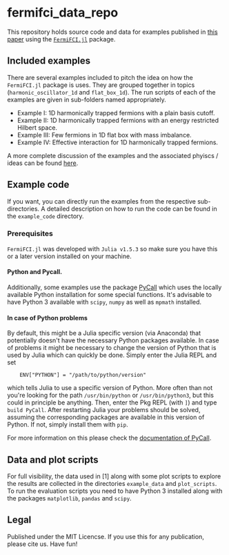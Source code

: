 # fermifci_data_repo
This repository holds source code and data for examples published in [this paper]() using the [`FermiFCI.jl`](https://github.com/rammelmueller/FermiFCI.jl) package.


## Included examples
There are several examples included to pitch the idea on how the `FermiFCI.jl` package is uses. They are grouped together in topics (`harmonic_oscillator_1d` and `flat_box_1d`). The run scripts of each of the examples are given in sub-folders named appropriately.

- Example I: 1D harmonically trapped fermions with a plain basis cutoff.
- Example II: 1D harmonically trapped fermions with an energy restricted Hilbert space.
- Example III: Few fermions in 1D flat box with mass imbalance.
- Example IV: Effective interaction for 1D harmonically trapped fermions.

A more complete discussion of the examples and the associated phyiscs / ideas can be found [here]().


## Example code
If you want, you can directly run the examples from the respective sub-directories. A detailed description on how to run the code can be found in the `example_code` directory.

### Prerequisites
`FermiFCI.jl` was developed with `Julia v1.5.3` so make sure you have this or a later version installed on your machine.

#### Python and Pycall.
Additionally, some examples use the package [PyCall](https://github.com/JuliaPy/PyCall.jl) which uses the locally available Python installation for some special functions. It's advisable to have Python 3 available with `scipy`, `numpy` as well as `mpmath` installed.

#### In case of Python problems
By default, this might be a Julia specific version (via Anaconda) that potentially doesn't have the necessary Python packages available. In case of problems it might be necessary to change the version of Python that is used by Julia which can quickly be done. Simply enter the Julia REPL and set
```
    ENV["PYTHON"] = "/path/to/python/version"
```
which tells Julia to use a specific version of Python. More often than not you're looking for the path `/usr/bin/python` or `/usr/bin/python3`, but this could in principle be anything. Then, enter the Pkg REPL (with  `]`) and type `build PyCall`. After restarting Julia your problems should be solved, assuming the corresponding packages are available in this version of Python. If not, simply install them with `pip`.

For more information on this please check the [documentation of PyCall](https://github.com/JuliaPy/PyCall.jl).


## Data and plot scripts
For full visibility, the data used in [1] along with some plot scripts to explore the results are collected in the directories `example_data` and `plot_scripts`. To run the evaluation scripts you need to have Python 3 installed along with the packages `matplotlib`, `pandas` and `scipy`. 


## Legal
Published under the MIT Licencse. If you use this for any publication, please cite us. Have fun!

